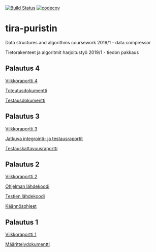 [![Build Status](https://travis-ci.org/alafuzof/tira-puristin.svg?branch=master)](https://travis-ci.org/alafuzof/tira-puristin)
[![codecov](https://codecov.io/gh/alafuzof/tira-puristin/branch/master/graph/badge.svg)](https://codecov.io/gh/alafuzof/tira-puristin)

# tira-puristin

Data structures and algorithms coursework 2019/1 - data compressor

Tietorakenteet ja algoritmit harjoitustyö 2019/1 - tiedon pakkaus

## Palautus 4

[Viikkoraportti 4](https://github.com/alafuzof/tira-puristin/blob/master/doc/viikkoraportti_4.md)

[Toteutusdokumentti](https://github.com/alafuzof/tira-puristin/blob/master/doc/toteutus.md)

[Testausdokumentti](https://github.com/alafuzof/tira-puristin/blob/master/doc/testaus.md)

## Palautus 3

[Viikkoraportti 3](https://github.com/alafuzof/tira-puristin/blob/master/doc/viikkoraportti_3.md)

[Jatkuva integrointi- ja testausraportit](https://travis-ci.org/alafuzof/tira-puristin)

[Testauskattavuusraportti](https://codecov.io/gh/alafuzof/tira-puristin)

## Palautus 2

[Viikkoraportti 2](https://github.com/alafuzof/tira-puristin/blob/master/doc/viikkoraportti_2.md)

[Ohjelman lähdekoodi](https://github.com/alafuzof/tira-puristin/tree/master/src)

[Testien lähdekoodi](https://github.com/alafuzof/tira-puristin/tree/master/test)

[Käännösohjeet](https://github.com/alafuzof/tira-puristin/tree/master/build)

## Palautus 1

[Viikkoraportti 1](https://github.com/alafuzof/tira-puristin/blob/master/doc/viikkoraportti_1.md)

[Määrittelydokumentti](https://github.com/alafuzof/tira-puristin/blob/master/doc/maarittely.md)
